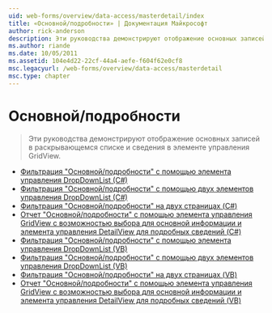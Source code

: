 ```yaml
---
uid: web-forms/overview/data-access/masterdetail/index
title: «Основной/подробности» | Документация Майкрософт
author: rick-anderson
description: Эти руководства демонстрируют отображение основных записей в раскрывающемся списке и сведения в элементе управления GridView.
ms.author: riande
ms.date: 10/05/2011
ms.assetid: 104e4d22-22cf-44a4-aefe-f604f62e0cf8
msc.legacyurl: /web-forms/overview/data-access/masterdetail
msc.type: chapter
---
```

<a name="masterdetail"></a>Основной/подробности
====================
> Эти руководства демонстрируют отображение основных записей в раскрывающемся списке и сведения в элементе управления GridView.


- [Фильтрация "Основной/подробности" с помощью элемента управления DropDownList (C#)](master-detail-filtering-with-a-dropdownlist-cs.md)
- [Фильтрация "Основной/подробности" с помощью двух элементов управления DropDownList (C#)](master-detail-filtering-with-two-dropdownlists-cs.md)
- [Фильтрация "Основной/подробности" на двух страницах (C#)](master-detail-filtering-across-two-pages-cs.md)
- [Отчет "Основной/подробности" с помощью элемента управления GridView с возможностью выбора для основной информации и элемента управления DetailView для подробных сведений (C#)](master-detail-using-a-selectable-master-gridview-with-a-details-detailview-cs.md)
- [Фильтрация "Основной/подробности" с помощью элемента управления DropDownList (VB)](master-detail-filtering-with-a-dropdownlist-vb.md)
- [Фильтрация "Основной/подробности" с помощью двух элементов управления DropDownList (VB)](master-detail-filtering-with-two-dropdownlists-vb.md)
- [Фильтрация "Основной/подробности" на двух страницах (VB)](master-detail-filtering-across-two-pages-vb.md)
- [Отчет "Основной/подробности" с помощью элемента управления GridView с возможностью выбора для основной информации и элемента управления DetailView для подробных сведений (VB)](master-detail-using-a-selectable-master-gridview-with-a-details-detailview-vb.md)
